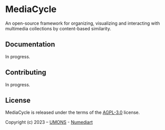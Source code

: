 # MediaCycle

An open-source framework for organizing, visualizing and interacting with multimedia collections by content-based similarity.

## Documentation

In progress.

## Contributing

In progress.
## License

MediaCycle is released under the terms of the [AGPL-3.0](LICENSE) license.

Copyright (c) 2023 – [UMONS](https://web.umons.ac.be) - [Numediart](https://web.umons.ac.be/numediart/)
